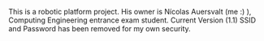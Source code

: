 This is a robotic platform project. His owner is Nícolas Auersvalt (me :) ), Computing Engineering entrance exam student.
Current Version (1.1)
SSID and Password has been removed for my own security.
